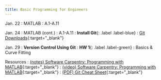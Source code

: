 ```yaml
---
title: Basic Programming for Engineers
---
```

Jan. 22
: MATLAB 
  : A.1-A.11

Jan. 24
: MATLAB (cont.)
  : A.1-A.11
: **Install Git**{: .label .label-blue} 
  : [Git Downloads](https://www.git-scm.com/downloads){:target="_blank"}


Jan. 29
: **Version Control Using Git**
: **HW 1**{: .label .label-green} 
  : Basics & Curve Fitting

Resources
: [(notes) Software Carpentry: Programming with MATLAB](https://swcarpentry.github.io/matlab-novice-inflammation/index.html){:target="_blank"}
: [(video) Software Carpentry: Programming with MATLAB](https://www.youtube.com/playlist?list=PLCC064D27ED118884){:target="_blank"}
: [(PDF) Git Cheat Sheet](https://training.github.com/downloads/github-git-cheat-sheet.pdf){:target="_blank"}

